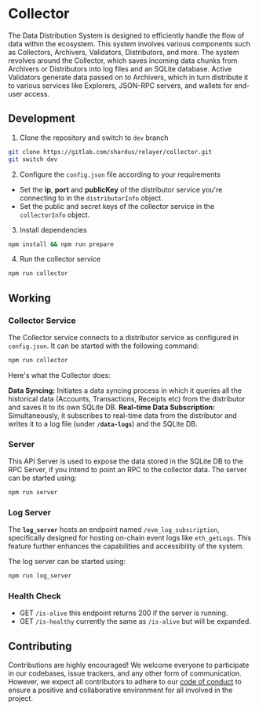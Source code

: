 # Collector

The Data Distribution System is designed to efficiently handle the flow of data within the ecosystem. This system involves various components such as Collectors, Archivers, Validators, Distributors, and more. The system revolves around the Collector, which saves incoming data chunks from Archivers or Distributors into log files and an SQLite database. Active Validators generate data passed on to Archivers, which in turn distribute it to various services like Explorers, JSON-RPC servers, and wallets for end-user access.

## Development

1. Clone the repository and switch to `dev` branch

```bash
git clone https://gitlab.com/shardus/relayer/collector.git
git switch dev
```

2. Configure the `config.json` file according to your requirements

- Set the **ip**, **port** and **publicKey** of the distributor service you're connecting to in the `distributorInfo` object.
- Set the public and secret keys of the collector service in the `collectorInfo` object.

3. Install dependencies

```bash
npm install && npm run prepare
```

4. Run the collector service
   
```bash
npm run collector
```

## Working

### Collector Service

The Collector service connects to a distributor service as configured in `config.json`. It can be started with the following command:

```bash
npm run collector
```

Here's what the Collector does:

**Data Syncing:** Initiates a data syncing process in which it queries all the historical data (Accounts, Transactions, Receipts etc) from the distributor and saves it to its own SQLite DB.
**Real-time Data Subscription:** Simultaneously, it subscribes to real-time data from the distributor and writes it to a log file (under **`/data-logs`**) and the SQLite DB.

### Server

This API Server is used to expose the data stored in the SQLite DB to the RPC Server, if you intend to point an RPC to the collector data. The server can be started using:

```bash
npm run server
```

### Log Server

The **`log_server`** hosts an endpoint named `/evm_log_subscription`, specifically designed for hosting on-chain event logs like `eth_getLogs`. This feature further enhances the capabilities and accessibility of the system.

The log server can be started using:

```bash
npm run log_server
```

### Health Check

- GET `/is-alive` this endpoint returns 200 if the server is running.
- GET `/is-healthy` currently the same as `/is-alive` but will be expanded.

## Contributing

Contributions are highly encouraged! We welcome everyone to participate in our codebases, issue trackers, and any other form of communication. However, we expect all contributors to adhere to our [code of conduct](./CODE_OF_CONDUCT.md) to ensure a positive and collaborative environment for all involved in the project.
